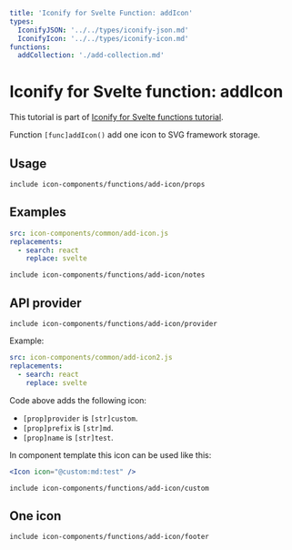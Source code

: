 ```yaml
title: 'Iconify for Svelte Function: addIcon'
types:
  IconifyJSON: '../../types/iconify-json.md'
  IconifyIcon: '../../types/iconify-icon.md'
functions:
  addCollection: './add-collection.md'
```

# Iconify for Svelte function: addIcon

This tutorial is part of [Iconify for Svelte functions tutorial](./index.md#functions).

Function `[func]addIcon()` add one icon to SVG framework storage.

## Usage

`include icon-components/functions/add-icon/props`

## Examples

```yaml
src: icon-components/common/add-icon.js
replacements:
  - search: react
    replace: svelte
```

`include icon-components/functions/add-icon/notes`

## API provider

`include icon-components/functions/add-icon/provider`

Example:

```yaml
src: icon-components/common/add-icon2.js
replacements:
  - search: react
    replace: svelte
```

Code above adds the following icon:

- `[prop]provider` is `[str]custom`.
- `[prop]prefix` is `[str]md`.
- `[prop]name` is `[str]test`.

In component template this icon can be used like this:

```jsx
<Icon icon="@custom:md:test" />
```

`include icon-components/functions/add-icon/custom`

## One icon

`include icon-components/functions/add-icon/footer`
